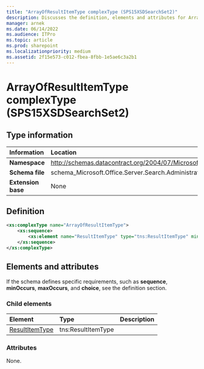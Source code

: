 ```yaml
---
title: "ArrayOfResultItemType complexType (SPS15XSDSearchSet2)"
description: Discusses the definition, elements and attributes for ArrayOfResultItemType complexType (SPS15XSDSearchSet2).
manager: arnek
ms.date: 06/14/2022
ms.audience: ITPro
ms.topic: article
ms.prod: sharepoint
ms.localizationpriority: medium
ms.assetid: 2f15e573-c012-fbea-8fbb-1e5ae6c3a2b1
---
```


# ArrayOfResultItemType complexType (SPS15XSDSearchSet2)

## Type information

|Information|Location|
|:-----|:-----|
|**Namespace** <br/> |http://schemas.datacontract.org/2004/07/Microsoft.Office.Server.Search.Administration  <br/> |
|**Schema file** <br/> |schema_Microsoft.Office.Server.Search.Administration.xsd  <br/> |
|**Extension base** <br/> |None  <br/> |
   
## Definition

```XML
<xs:complexType name="ArrayOfResultItemType">
    <xs:sequence>
        <xs:element name="ResultItemType" type="tns:ResultItemType" minOccurs="0" maxOccurs="unbounded"></xs:element>
    </xs:sequence>
</xs:complexType>

```

## Elements and attributes

If the schema defines specific requirements, such as **sequence**, **minOccurs**, **maxOccurs**, and **choice**, see the definition section. 
  
### Child elements

|**Element**|**Type**|**Description**|
|:-----|:-----|:-----|
|[ResultItemType](resultitemtype-element-arrayofresultitemtype-complextypesps15xsdsearchset2.md) <br/> |tns:ResultItemType  <br/> ||
   
### Attributes

None.
  

